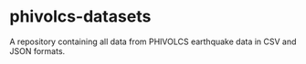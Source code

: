 # phivolcs-datasets
A repository containing all data from PHIVOLCS earthquake data in CSV and JSON formats.
